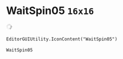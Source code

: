 # WaitSpin05 `16x16`
<img src="/img/WaitSpin05.png" width=16 height=16>

``` CSharp
EditorGUIUtility.IconContent("WaitSpin05")
```
```
WaitSpin05
```
